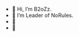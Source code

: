 - 👋 Hi, I’m B2oZz.
- 👀 I’m Leader of NoRules.
- 🌱 
- 💞️ 

<!---
B2oZz/B2oZz is a ✨ special ✨ repository because its `README.md` (this file) appears on your GitHub profile.
You can click the Preview link to take a look at your changes.
--->
